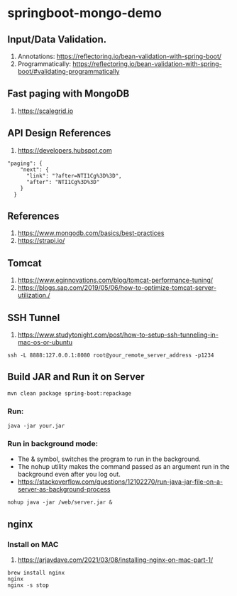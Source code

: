 # springboot-mongo-demo

## Input/Data Validation.
1. Annotations: https://reflectoring.io/bean-validation-with-spring-boot/
2. Programmatically: https://reflectoring.io/bean-validation-with-spring-boot/#validating-programmatically

## Fast paging with MongoDB
1. https://scalegrid.io


## API Design References
1. https://developers.hubspot.com

```
"paging": {
    "next": {
      "link": "?after=NTI1Cg%3D%3D",
      "after": "NTI1Cg%3D%3D"
    }
  }
```

## References
1. https://www.mongodb.com/basics/best-practices
2. https://strapi.io/

## Tomcat
1. https://www.eginnovations.com/blog/tomcat-performance-tuning/
2. https://blogs.sap.com/2019/05/06/how-to-optimize-tomcat-server-utilization./

## SSH Tunnel
1. https://www.studytonight.com/post/how-to-setup-ssh-tunneling-in-mac-os-or-ubuntu

```
ssh -L 8888:127.0.0.1:8080 root@your_remote_server_address -p1234
```
## Build JAR and Run it on Server
```
mvn clean package spring-boot:repackage
```
### Run:
```
java -jar your.jar
```
### Run in background mode:

- The & symbol, switches the program to run in the background.
- The nohup utility makes the command passed as an argument run in the background even after you log out.
- https://stackoverflow.com/questions/12102270/run-java-jar-file-on-a-server-as-background-process
```
nohup java -jar /web/server.jar &
```
## nginx
### Install on MAC
1. https://arjavdave.com/2021/03/08/installing-nginx-on-mac-part-1/
```
brew install nginx
nginx
nginx -s stop
```

